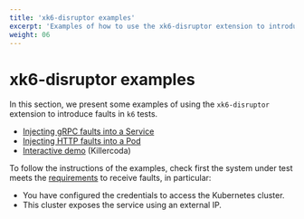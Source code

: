 ```yaml
---
title: 'xk6-disruptor examples'
excerpt: 'Examples of how to use the xk6-disruptor extension to introduce faults in k6 tests.'
weight: 06
---
```


# xk6-disruptor examples

In this section, we present some examples of using the `xk6-disruptor` extension to introduce faults in `k6` tests.

- [Injecting gRPC faults into a Service](https://grafana.com/docs/k6/<K6_VERSION>/testing-guides/injecting-faults-with-xk6-disruptor/examples/inject-grpc-faults-into-service)
- [Injecting HTTP faults into a Pod](https://grafana.com/docs/k6/<K6_VERSION>/testing-guides/injecting-faults-with-xk6-disruptor/examples/inject-http-faults-into-pod)
- [Interactive demo](https://killercoda.com/grafana-xk6-disruptor/scenario/killercoda) (Killercoda)

To follow the instructions of the examples, check first the system under test meets the [requirements](https://grafana.com/docs/k6/<K6_VERSION>/testing-guides/injecting-faults-with-xk6-disruptor/requirements) to receive faults, in particular:

- You have configured the credentials to access the Kubernetes cluster.
- This cluster exposes the service using an external IP.
